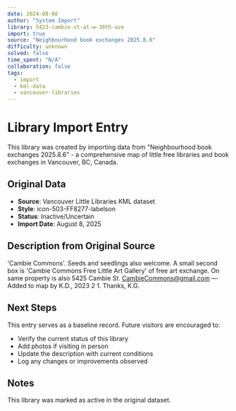 ```yaml
---
date: 2024-08-08
author: "System Import"
library: 5423-cambie-st-at-w-38th-ave
import: true
source: "Neighbourhood book exchanges 2025.8.6"
difficulty: unknown
solved: false
time_spent: "N/A"
collaboration: false
tags:
  - import
  - kml-data
  - vancouver-libraries
---
```


# Library Import Entry

This library was created by importing data from "Neighbourhood book exchanges 2025.8.6" - a comprehensive map of little free libraries and book exchanges in Vancouver, BC, Canada.

## Original Data

- **Source**: Vancouver Little Libraries KML dataset
- **Style**: icon-503-FF8277-labelson
- **Status**: Inactive/Uncertain
- **Import Date**: August 8, 2025

## Description from Original Source

'Cambie Commons'.
Seeds and seedlings also welcome.
A small second box is 
'Cambie Commons Free Little Art Gallery' 
of free art exchange.
On same property is also 5425 Cambie St.
CambieCommons@gmail.com
—Added to map by K.D., 2023 2 1. Thanks, K.G.



## Next Steps

This entry serves as a baseline record. Future visitors are encouraged to:
- Verify the current status of this library
- Add photos if visiting in person
- Update the description with current conditions
- Log any changes or improvements observed

## Notes

This library was marked as active in the original dataset.

